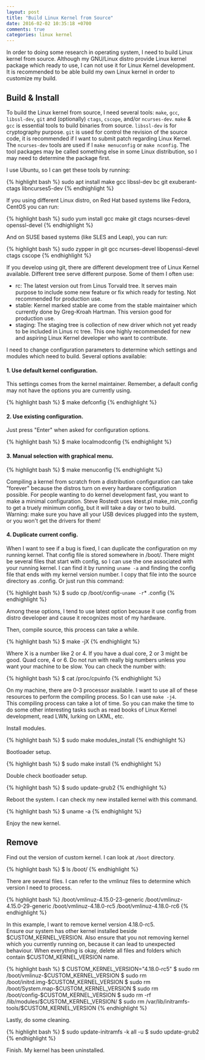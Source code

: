 ```yaml
---
layout: post
title: "Build Linux Kernel from Source"
date: 2016-02-02 10:35:18 +0700
comments: true
categories: linux kernel
---
```


In order to doing some research in operating system, I need to build Linux
kernel from source. Although my GNU/Linux distro provide Linux kernel package
which ready to use, I can not use it for Linux Kernel development. It is
recommended to be able build my own Linux kernel in order to customize my build.

## Build & Install

To build the Linux kernel from source, I need several tools: `make`, `gcc`,
`libssl-dev`, `git` and (optionally) `ctags`, `cscope`, and/or `ncurses-dev`.
`make` & `gcc` is essential tools to build binaries from source. `libssl-dev` is
for cryptography purpose. `git` is used for control the revision of the source
code, it is recommended if I want to submit patch regarding Linux Kernel. The
`ncurses-dev` tools are used if I `make menuconfig` or `make nconfig`.  The tool
packages may be called something else in some Linux distribution, so I may need
to determine the package first. 

I use Ubuntu, so I can get these tools by running:

{% highlight bash %}
sudo apt install make gcc libssl-dev bc git exuberant-ctags libncurses5-dev 
{% endhighlight %}

If you using different Linux distro, on Red Hat based systems like Fedora,
CentOS you can run:

{% highlight bash %}
sudo yum install gcc make git ctags ncurses-devel openssl-devel
{% endhighlight %}

And on SUSE based systems (like SLES and Leap), you can run:

{% highlight bash %}
sudo zypper in git gcc ncurses-devel libopenssl-devel ctags cscope
{% endhighlight %}

If you develop using git, there are different development tree of Linux Kernel
available. Different tree serve different purpose. Some of them I often use:

* rc: The latest version out from Linus Torvald tree. It serves main purpose to
  include some new feature or fix which ready for testing. Not recommended for
  production use.
* stable: Kernel marked stable are come from the stable maintainer which
  currently done by Greg-Kroah Hartman. This version good for production use.
* staging: The staging tree is collection of new driver which not yet ready to
  be included in Linus rc tree. This one highly recommended for new and aspiring
  Linux Kernel developer who want to contribute.

I need to change configuration parameters to determine which settings and
modules which need to build. Several options available:

#### 1. Use default kernel configuration.  
This settings comes from the kernel maintainer. Remember, a default config may
not have the options you are currently using.

{% highlight bash %}
$ make defconfig 
{% endhighlight %}

#### 2. Use existing configuration.  
Just press "Enter" when asked for configuration options.

{% highlight bash %}
$ make localmodconfig
{% endhighlight %}

#### 3. Manual selection with graphical menu.

{% highlight bash %}
$ make menuconfig
{% endhighlight %}

Compiling a kernel from scratch from a distribution configuration can take
"forever" because the distros turn on every hardware configuration possible. For
people wanting to do kernel development fast, you want to make a minimal
configuration. Steve Rostedt uses ktest.pl make_min_config to get a truely
minimum config, but it will take a day or two to build. Warning: make sure you
have all your USB devices plugged into the system, or you won't get the drivers
for them! 

#### 4.  Duplicate current config.

When I want to see if a bug is fixed, I can duplicate the configuration on my
running kernel. That config file is stored somewhere in /boot/. There might be
several files that start with config, so I can use the one associated with your
running kernel. I can find it by running `uname -a` and finding the config file
that ends with my kernel version number. I copy that file into the source
directory as .config. Or just run this command: 

{% highlight bash %}
$ sudo cp /boot/config-`uname -r`\* .config
{% endhighlight %}

Among these options, I tend to use latest option because it use config from
distro developer and cause it recognizes most of my hardware.

Then, compile source, this process can take a while.

{% highlight bash %}
$ make -jX 
{% endhighlight %}

Where X is a number like 2 or 4. If you have a dual core, 2 or 3 might be good.
Quad core, 4 or 6. Do not run with really big numbers unless you want your
machine to be slow. You can check the number with:

{% highlight bash %}
$ cat /proc/cpuinfo
{% endhighlight %}

On my machine, there are 0-3 processor available. I want to use all of these
resources to perform the compiling process. So I can use `make -j4`.  
This compiling process can take a lot of time. So you can make the time to do
some other interesting tasks such as read books of Linux Kernel development,
read LWN, lurking on LKML, etc.

Install modules.

{% highlight bash %}
$ sudo make modules_install 
{% endhighlight %}

Bootloader setup.

{% highlight bash %}
$ sudo make install 
{% endhighlight %}

Double check bootloader setup.

{% highlight bash %}
$ sudo update-grub2 
{% endhighlight %}

Reboot the system.
I can check my new installed kernel with this command.

{% highlight bash %}
$ uname -a
{% endhighlight %}

Enjoy the new kernel.

## Remove

Find out the version of custom kernel. I can look at `/boot` directory.

{% highlight bash %}
$ ls /boot/
{% endhighlight %}

There are several files. I can refer to the vmlinuz files to determine which
version I need to process.

{% highlight bash %}
/boot/vmlinuz-4.15.0-23-generic
/boot/vmlinuz-4.15.0-29-generic
/boot/vmlinuz-4.18.0-rc5
/boot/vmlinuz-4.18.0-rc6
{% endhighlight %}

In this example, I want to remove kernel version 4.18.0-rc5.  
Ensure our system has other kernel installed beside $CUSTOM_KERNEL_VERSION. Also
ensure that you not removing kernel which you currently running on, because it
can lead to unexpected behaviour. When everything is okay, delete all files and
folders which contain $CUSTOM_KERNEL_VERSION name.

{% highlight bash %}
$ CUSTOM_KERNEL_VERSION="4.18.0-rc5"
$ sudo rm /boot/vmlinuz-$CUSTOM_KERNEL_VERSION
$ sudo rm /boot/initrd.img-$CUSTOM_KERNEL_VERSION
$ sudo rm /boot/System.map-$CUSTOM_KERNEL_VERSION
$ sudo rm /boot/config-$CUSTOM_KERNEL_VERSION
$ sudo rm -rf /lib/modules/$CUSTOM_KERNEL_VERSION/
$ sudo rm /var/lib/initramfs-tools/$CUSTOM_KERNEL_VERSION
{% endhighlight %}

Lastly, do some cleaning.

{% highlight bash %}
$ sudo update-initramfs -k all -u
$ sudo update-grub2
{% endhighlight %}

Finish. My kernel has been uninstalled.
